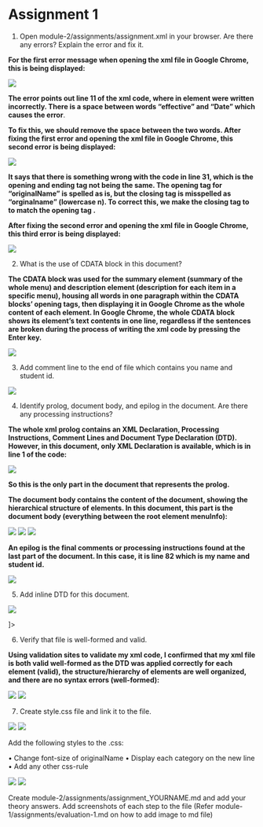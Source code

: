 # Assignment 1
1.	Open module-2/assignments/assignment.xml in your browser. Are there any errors?
Explain the error and fix it.

**For the first error message when opening the xml file in Google Chrome, this is being displayed:**

![](images/error2.png)

**The error points out line 11 of the xml code, where in element <effective Date> were written incorrectly. There is a space between words “effective” and “Date” which causes the error**. 

**To fix this, we should remove the space between the two words. After fixing the first error and opening the xml file in Google Chrome, this second error is being displayed:**

![](images/error2.png)

**It says that there is something wrong with the code in line 31, which is the opening and ending tag not being the same. The opening tag for “originalName” is spelled as is, but the closing tag is misspelled as “orginalname” (lowercase n). To correct this, we make the closing tag to </originalName> to match the opening tag <originalName>.**

**After fixing the second error and opening the xml file in Google Chrome, this third error is being displayed:**

![](images/error3.png)

2.	What is the use of CDATA block in this document?

**The CDATA block was used for the summary element (summary of the whole menu) and description element (description for each item in a specific menu), housing all words in one paragraph within the CDATA blocks’ opening <![CDATA[ and closing ]]> tags, then displaying it in Google Chrome as the whole content of each element. In Google Chrome, the whole CDATA block shows its element’s text contents in one line, regardless if the sentences are broken during the process of writing the xml code by pressing the Enter key.**

![](images/CDATAblock.png)

3.	Add comment line to the end of file which contains you name and student id.

![](images/CommentName.png)

4.	Identify prolog, document body, and epilog in the document. Are there any processing instructions?

**The whole xml prolog contains an XML Declaration, Processing Instructions, Comment Lines and Document Type Declaration (DTD). However, in this document, only XML Declaration is available, which is in line 1 of the code:**

![](images/prolog.png)

**So this is the only part in the document that represents the prolog.**

**The document body contains the content of the document, showing the hierarchical structure of elements. In this document, this part is the document body (everything between the root element menuInfo):**

![](images/docbody1.png)
![](images/docbody2.png)
![](images/docbody3.png)

**An epilog is the final comments or processing instructions found at the last part of the document. In this case, it is line 82 which is my name and student id.**

![](images/epilog.png)

5.	Add inline DTD for this document.

![](images/DTD.png)

<!DOCTYPE menuInfo
[ 
  <!ELEMENT menuInfo (title, summary, effectiveDate, menu+)>

  <!ELEMENT title (#PCDATA)>
  <!ELEMENT summary (#PCDATA)>
  <!ELEMENT effectiveDate (#PCDATA)>

  <!ELEMENT menu (category, menuItem+)>

  <!ELEMENT category (#PCDATA)>

  <!ELEMENT menuItem (itemName+, description, price, indicator*)>

  <!ELEMENT itemName (originalName, oldName?)>
  
  <!ELEMENT originalName (#PCDATA)>
  <!ELEMENT oldName (#PCDATA)>

  <!ELEMENT description (#PCDATA)>
  <!ELEMENT price (#PCDATA)>
  <!ELEMENT indicator (#PCDATA)>
]>


6.	Verify that file is well-formed and valid.

**Using validation sites to validate my xml code, I confirmed that my xml file is both valid well-formed as the DTD was applied correctly for each element (valid), the structure/hierarchy of elements are well organized, and there are no syntax errors (well-formed):**


![](images/verify1.png)
![](images/verify2.png)

7.	Create style.css file and link it to the file. 

![](images/style1.png)
![](images/style2.png)

Add the following styles to the .css:

•	Change font-size of originalName
•	Display each category on the new line
•	Add any other css-rule

![](images/style3.png)
![](images/style4.png)

Create module-2/assignments/assignment_YOURNAME.md and add your theory answers. Add screenshots of each step to the file (Refer module-1/assignments/evaluation-1.md on how to add image to md file)



